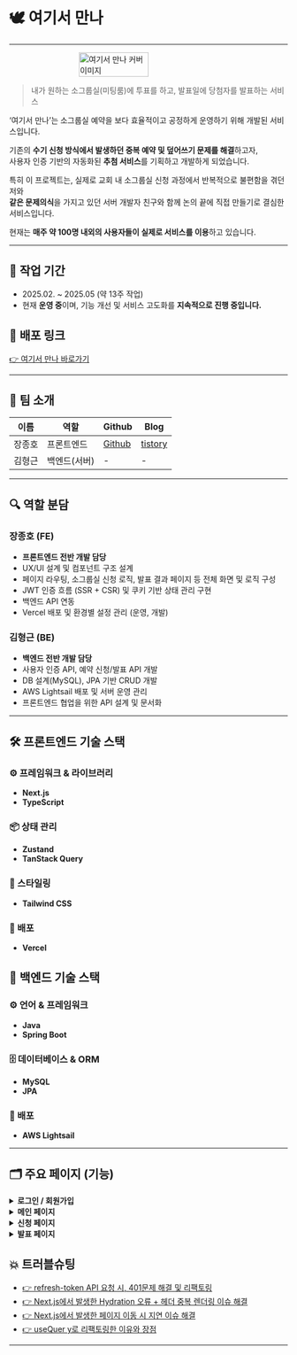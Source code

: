 # 🕊️ 여기서 만나

---

<div style="display: flex; justify-content: center;">
<img src="https://github.com/user-attachments/assets/6b31237a-346c-49dd-b830-8ef6b0f83ca8" alt="여기서 만나 커버 이미지" width="50%" />
</div>

> 내가 원하는 소그룹실(미팅룸)에 투표를 하고, 발표일에 당첨자를 발표하는 서비스

‘여기서 만나’는 소그룹실 예약을 보다 효율적이고 공정하게 운영하기 위해 개발된 서비스입니다. <br/>

기존의 **수기 신청 방식에서 발생하던 중복 예약 및 덮어쓰기 문제를 해결**하고자, <br/>
사용자 인증 기반의 자동화된 **추첨 서비스**를 기획하고 개발하게 되었습니다.

특히 이 프로젝트는, 실제로 교회 내 소그룹실 신청 과정에서 반복적으로 불편함을 겪던 저와 <br/>
**같은 문제의식**을 가지고 있던 서버 개발자 친구와 함께 논의 끝에 직접 만들기로 결심한 서비스입니다.

현재는 **매주 약 100명 내외의 사용자들이 실제로 서비스를 이용**하고 있습니다.


---

## 📆 작업 기간

- 2025.02. ~ 2025.05 (약 13주 작업)
- 현재 **운영 중**이며, 기능 개선 및 서비스 고도화를 **지속적으로 진행 중입니다.**

## 🔗 배포 링크

[👉 여기서 만나 바로가기](https://meet-here-mc.vercel.app)

---

## 👥 팀 소개

| 이름  | 역할    | Github                                  | Blog                                       |
|-----|-------|-----------------------------------------|--------------------------------------------|
| 장종호 | 프론트엔드 | [Github](https://github.com/JongHoJang) | [tistory](https://jangjh9414.tistory.com/) |
| 김형근 | 백엔드(서버) | -                                       | -                                          |


---

## 🔍 역할 분담

### 장종호 (FE)
- **프론트엔드 전반 개발 담당**
- UX/UI 설계 및 컴포넌트 구조 설계
- 페이지 라우팅, 소그룹실 신청 로직, 발표 결과 페이지 등 전체 화면 및 로직 구성
- JWT 인증 흐름 (SSR + CSR) 및 쿠키 기반 상태 관리 구현
- 백엔드 API 연동
- Vercel 배포 및 환경별 설정 관리 (운영, 개발)


### 김형근 (BE)
- **백엔드 전반 개발 담당**
- 사용자 인증 API, 예약 신청/발표 API 개발
- DB 설계(MySQL), JPA 기반 CRUD 개발
- AWS Lightsail 배포 및 서버 운영 관리
- 프론트엔드 협업을 위한 API 설계 및 문서화

---

## 🛠 프론트엔드 기술 스택

### ⚙️ 프레임워크 & 라이브러리
- **Next.js**
- **TypeScript**

### 📦 상태 관리
- **Zustand**
- **TanStack Query**

### 🎨 스타일링
- **Tailwind CSS**

### 🚀 배포
- **Vercel**


## 🛜 백엔드 기술 스택

### ⚙️ 언어 & 프레임워크
- **Java**
- **Spring Boot**

### 🗄 데이터베이스 & ORM
- **MySQL**
- **JPA**

### 🚀 배포
- **AWS Lightsail**

---

## 🗂 주요 페이지 (기능)

<details>
<summary><strong>로그인 / 회원가입</strong></summary>

<table style="display: flex; justify-content: center;">
  <tr>
    <td>
      <span>로그인 화면</span>
      <img src="https://github.com/user-attachments/assets/276fcb38-2dcf-45b8-b72e-a4ff8fa198ee" alt="로그인 화면" width="100%" />
    </td>
    <td>
      <span>회원가입 화면</span>
      <img src="https://github.com/user-attachments/assets/5cc24e82-204c-4e2a-bf1b-7352f9066b87" alt="회원가입 화면" width="100%" />
    </td>
  </tr>
</table>

- DB에 사전 등록된 사용자만 회원가입 가능 (예: 리더 대상 사전 등록제)
- JWT + HttpOnly 쿠키 기반 인증 (accessToken, refreshToken 사용)
- SSR, CSR 모든 환경에서도 인증 상태를 유지

</details>

<details>
<summary><strong>메인 페이지</strong></summary>
<table style="display: flex; justify-content: center;">
  <tr>
    <td>
      <span>메인화면</span>
      <img src="https://github.com/user-attachments/assets/d3a37034-3e47-454a-9967-e4b3097f3c78" alt="메인 미신청 화면" width="100%" />
    </td>
    <td>
      <span>메인화면 - 당첨</span>
      <img src="https://github.com/user-attachments/assets/7d79b908-3ca9-4213-9249-e3c1edd9d093" alt="메인 당첨 화면" width="100%" />
    </td>
  </tr>
</table>

- 본인의 예약 현황 및 당첨 여부 확인
- 마감 시간/발표 시간 안내
- 시간, 추첨 여부, 당첨 여부와 같이 여러 상황에 따른 문구, 버튼 등 분기처리

</details>

<details>
<summary><strong>신청 페이지</strong></summary>
<table style="display: flex; justify-content: center;">
  <tr>
    <!-- 첫 번째 이미지 (왼쪽) -->
    <td>
      <span>신청 화면</span>
      <img src="https://github.com/user-attachments/assets/c7c4c93b-5d6d-418e-a1e9-d6d731588a60" alt="신청 화면" width="100%" />
    </td>
    <!-- 두 번째와 세 번째 이미지를 세로로 배치 -->
    <td>
<span>신청 모달</span>
      <img src="https://github.com/user-attachments/assets/1333d013-a446-43e6-b0db-b019df2249c1" alt="신청 모달 화면" width="100%" /><br/>
<span>신청 실패 모달</span>      
<img src="https://github.com/user-attachments/assets/37cf0fe9-0a77-4156-81a7-197d1c23410f" alt="신청 실패 모달 화면" width="100%" />
    </td>
  </tr>
</table>

- 마감시간 전까지만 신청 버튼 활성화
- 중복 신청 방지 및 에러 처리

</details>

<details>
<summary><strong>발표 페이지</strong></summary>
<table style="display: flex; justify-content: center;">
  <tr>
    <td>
      <span>당첨자 확인 화면</span>
      <img src="https://github.com/user-attachments/assets/adb1b256-e820-4339-9509-6aded8e8ecc8" alt="로그인 화면" width="100%" />
    </td>
    
  </tr>
</table>

- 마감 이후 발표 결과 자동 공개
- 본인이 당첨된 경우 하이라이트 표시 제공

</details>





## 💥 트러블슈팅

- [👉 refresh-token API 요청 시, 401문제 해결 및 리팩토링](https://walnut-hose-a93.notion.site/refresh-token-API-401-1d7ebd82d49180ed9357ed077a639780)
- [👉 Next.js에서 발생한 Hydration 오류 + 헤더 중복 렌더링 이슈 해결](https://walnut-hose-a93.notion.site/Next-js-Hydration-1ddebd82d49180cf8003eac39194126c)
- [👉 Next.js에서 발생한 페이지 이동 시 지연 이슈 해결](https://walnut-hose-a93.notion.site/Next-js-UX-1d9ebd82d49180f2b91efecf42bb4071?pvs=4)
- [👉 useQuer y로 리팩토링한 이유와 장점](https://walnut-hose-a93.notion.site/useQuery-1dfebd82d4918085b07bc7a0c1b4744d?pvs=4)

---

